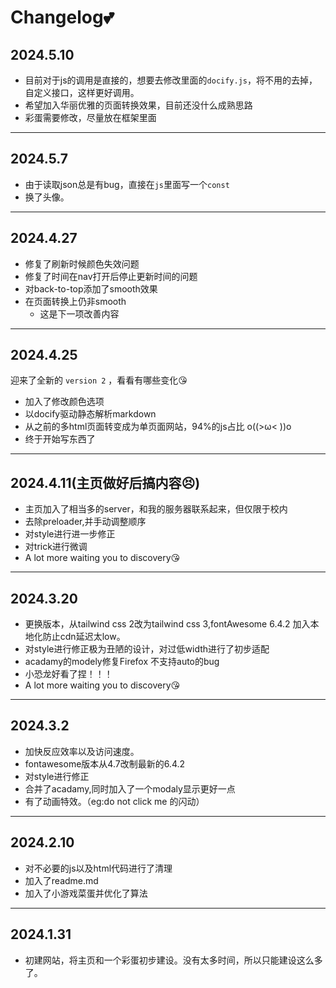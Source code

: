 # Changelog💕

## 2024.5.10

- 目前对于js的调用是直接的，想要去修改里面的`docify.js`，将不用的去掉，自定义接口，这样更好调用。
- 希望加入华丽优雅的页面转换效果，目前还没什么成熟思路
- 彩蛋需要修改，尽量放在框架里面

---

## 2024.5.7

- 由于读取json总是有bug，直接在`js`里面写一个`const`
- 换了头像。

---

## 2024.4.27

- 修复了刷新时候颜色失效问题
- 修复了时间在nav打开后停止更新时间的问题
- 对back-to-top添加了smooth效果
- 在页面转换上仍非smooth
  - 这是下一项改善内容

---

## 2024.4.25

迎来了全新的 `version 2` ，看看有哪些变化😘
- 加入了修改颜色选项
- 以docify驱动静态解析markdown
- 从之前的多html页面转变成为单页面网站，94%的js占比 o((>ω< ))o
- 终于开始写东西了

---

## 2024.4.11(主页做好后搞内容😣)

- 主页加入了相当多的server，和我的服务器联系起来，但仅限于校内
- 去除preloader,并手动调整顺序
- 对style进行进一步修正
- 对trick进行微调
- A lot more waiting you to discovery😘

---

## 2024.3.20

- 更换版本，从tailwind css 2改为tailwind css 3,fontAwesome 6.4.2 加入本地化防止cdn延迟太low。
- 对style进行修正极为丑陋的设计，对过低width进行了初步适配
- acadamy的modely修复Firefox 不支持auto的bug
- 小恐龙好看了捏！！！
- A lot more waiting you to discovery😘

---

## 2024.3.2

- 加快反应效率以及访问速度。
- fontawesome版本从4.7改制最新的6.4.2
- 对style进行修正
- 合并了acadamy,同时加入了一个modaly显示更好一点
- 有了动画特效。（eg:do not click me 的闪动）

---

## 2024.2.10

- 对不必要的js以及html代码进行了清理
- 加入了readme.md
- 加入了小游戏菜蛋并优化了算法

---

## 2024.1.31

- 初建网站，将主页和一个彩蛋初步建设。没有太多时间，所以只能建设这么多了。